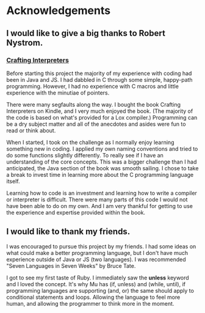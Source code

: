 # Acknowledgements

## I would like to give a big thanks to Robert Nystrom. 
### [Crafting Interpreters](https://craftinginterpreters.com/)
Before starting this project the majority of my experience with coding had been in Java and JS. I had dabbled in C through some simple, happy-path programming. However, I had no experience with C macros and little experience with the minutiae of pointers. 

There were many segfaults along the way. I bought the book Crafting Interpreters on Kindle, and I very much enjoyed the book. (The majority of the code is based on what's provided for a Lox compiler.) Programming can be a dry subject matter and all of the anecdotes and asides were fun to read or think about.

When I started, I took on the challenge as I normally enjoy learning something new in coding. I applied my own naming conventions and tried to do some functions slightly differently. To really see if I have an understanding of the core concepts. This was a bigger challenge than I had anticipated, the Java section of the book was smooth sailing. I chose to take a break to invest time in learning more about the C programming language itself. 

Learning how to code is an investment and learning how to write a compiler or interpreter is difficult. There were many parts of this code I would not have been able to do on my own. And I am very thankful for getting to use the experience and expertise provided within the book.

## I would like to thank my friends.
I was encouraged to pursue this project by my friends. I had some ideas on what could make a better programming language, but I don't have much experience outside of Java or JS (two languages). I was recommended "Seven Languages in Seven Weeks" by Bruce Tate.

I got to see my first taste of Ruby. I immediately saw the **unless** keyword and I loved the concept. It's why Mu has (if, unless) and (while, until), if programming languages are supporting (and, or) the same should apply to conditional statements and loops. Allowing the language to feel more human, and allowing the programmer to think more in the moment.